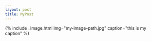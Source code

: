 ```yaml
---
layout: post
title: MyPost
---
```


{% include _image.html img="my-image-path.jpg" caption="this is my caption" %}

